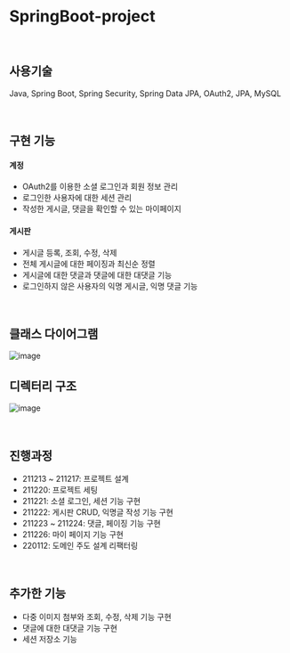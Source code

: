 # SpringBoot-project

<br>

## 사용기술
Java, Spring Boot, Spring Security, Spring Data JPA, OAuth2, JPA, MySQL

<br>

## 구현 기능
#### 계정
- OAuth2를 이용한 소셜 로그인과 회원 정보 관리
- 로그인한 사용자에 대한 세션 관리
- 작성한 게시글, 댓글을 확인할 수 있는 마이페이지

#### 게시판
- 게시글 등록, 조회, 수정, 삭제
- 전체 게시글에 대한 페이징과 최신순 정렬
- 게시글에 대한 댓글과 댓글에 대한 대댓글 기능
- 로그인하지 않은 사용자의 익명 게시글, 익명 댓글 기능

<br>

## 클래스 다이어그램
![image](https://user-images.githubusercontent.com/60869749/159413812-e6a33c0a-bc9d-4231-81ad-fc52115ae651.png)

## 디렉터리 구조
![image](https://user-images.githubusercontent.com/60869749/159414028-d17a403f-f7e7-4548-a360-ec27cd5e19d7.png)

<br>

## 진행과정
- 211213 ~ 211217: 프로젝트 설계
- 211220: 프로젝트 세팅
- 211221: 소셜 로그인, 세션 기능 구현
- 211222: 게시판 CRUD, 익명글 작성 기능 구현
- 211223 ~ 211224: 댓글, 페이징 기능 구현
- 211226: 마이 페이지 기능 구현
- 220112: 도메인 주도 설계 리팩터링

<br>

## 추가한 기능
- 다중 이미지 첨부와 조회, 수정, 삭제 기능 구현
- 댓글에 대한 대댓글 기능 구현
- 세션 저장소 기능

